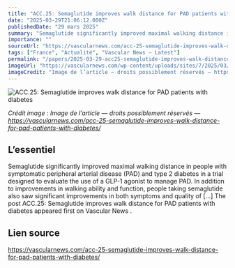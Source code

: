 ```yaml
---
title: "ACC.25: Semaglutide improves walk distance for PAD patients with diabetes"
date: "2025-03-29T21:06:12.000Z"
publishedDate: "29 mars 2025"
summary: "Semaglutide significantly improved maximal walking distance in people with symptomatic peripheral arterial disease (PAD) and type 2 diabetes in a trial designed to evaluate the use of a GLP-1 agonist to manage PAD. In addition to improvements in walking ability and function, people taking semaglutide also saw significant improvements in both symptoms and quality of [&#8230;] The post ACC.25: Semaglutide improves walk distance for PAD patients with diabetes appeared first on Vascular News ."
importance: ""
sourceUrl: "https://vascularnews.com/acc-25-semaglutide-improves-walk-distance-for-pad-patients-with-diabetes/"
tags: ["France", "Actualité", "Vascular News — Latest"]
permalink: "/papers/2025-03-29-acc25-semaglutide-improves-walk-distance-for-pad-patients-with-diabetes"
imageUrl: "https://vascularnews.com/wp-content/uploads/sites/7/2025/03/ACC_PM_0154-1024x683.jpg"
imageCredit: "Image de l’article — droits possiblement réservés — https://vascularnews.com/acc-25-semaglutide-improves-walk-distance-for-pad-patients-with-diabetes/"
---
```


![ACC.25: Semaglutide improves walk distance for PAD patients with diabetes](https://vascularnews.com/wp-content/uploads/sites/7/2025/03/ACC_PM_0154-1024x683.jpg)

*Crédit image : Image de l’article — droits possiblement réservés — https://vascularnews.com/acc-25-semaglutide-improves-walk-distance-for-pad-patients-with-diabetes/*

## L’essentiel

Semaglutide significantly improved maximal walking distance in people with symptomatic peripheral arterial disease (PAD) and type 2 diabetes in a trial designed to evaluate the use of a GLP-1 agonist to manage PAD. In addition to improvements in walking ability and function, people taking semaglutide also saw significant improvements in both symptoms and quality of [&#8230;] The post ACC.25: Semaglutide improves walk distance for PAD patients with diabetes appeared first on Vascular News .

## Lien source

https://vascularnews.com/acc-25-semaglutide-improves-walk-distance-for-pad-patients-with-diabetes/
